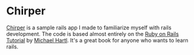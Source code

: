 # Chirper

[Chirper](https://peaceful-peak-3787.herokuapp.com/) is a sample rails app
I made to familiarize
myself with rails development.  The code is based almost entirely
on the [Ruby on Rails Tutorial](https://railstutorial.org/)
by [Michael Hartl](http://michaelhartl.com/).  It's a great book
for anyone who wants to learn rails.
